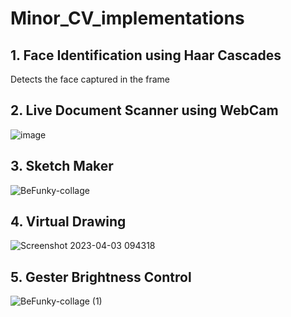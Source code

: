 # Minor_CV_implementations

## 1. Face Identification using Haar Cascades
Detects the face captured in the frame

## 2. Live Document Scanner using WebCam 
![image](https://user-images.githubusercontent.com/75054074/229263491-a03a6072-addf-40b5-bb9b-12021b9f5b71.png)


## 3. Sketch Maker
![BeFunky-collage](https://user-images.githubusercontent.com/75054074/229264078-c32efe6f-6b10-4089-b108-9a48e30c1979.jpg)

## 4. Virtual Drawing
![Screenshot 2023-04-03 094318](https://user-images.githubusercontent.com/75054074/229410146-b2d7a244-fbda-4c34-96cd-7233e11557ad.png)


## 5. Gester Brightness Control
![BeFunky-collage (1)](https://user-images.githubusercontent.com/75054074/229845822-bb316580-8268-4c3a-a1fd-7d16c31f23c3.jpg)
